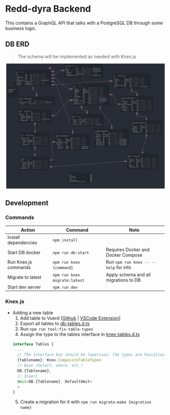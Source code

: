 # Redd-dyra Backend
This contains a GraphQL API that talks with a PostgreSQL DB through some business logic.

## DB ERD
> The schema will be implemented as needed with Knex.js

![DB-ERD](./assets/db-erd.png)

## Development
### Commands
| Action | Command | Note |
|-|-|-|
| Install dependencies | `npm install` | |
| Start DB docker | `npm run db:start` | Requires Docker and Docker Compose |
| Run Knex.js commands | `npm run knex {command}` | Run `npm run knex -- --help` for info |
| Migrate to latest | `npm run knex migrate:latest` | Apply schema and all migrations to DB |
| Start dev server | `npm run dev` | |

### Knex.js
- Adding a new table
  1. Add table to Vuerd [[Github](https://github.com/vuerd/vuerd/) | [VSCode Extension](https://marketplace.visualstudio.com/items?itemName=dineug.vuerd-vscode)]
  2. Export all tables to [db-tables.d.ts](src/db/db-tables.d.ts)
  3. Run `npm run tool:fix-table-types`
  4. Assign the type to the tables interface in [knex-tables.d.ts](src/db/knex-tables.d.ts)
    ```ts
    interface Tables {
      ...
      // The interface key should be lowercase, the types are PascalCase
      {tablename}: Knex.CompositeTableType<
      // Base (Select, where, etc.)
      DB.{Tablename},
      // Insert
      Omit<DB.{Tablename}, DefaultOmit>
      >
    }
    ```
  5. Create a migration for it with `npm run migrate:make {migration name}`
